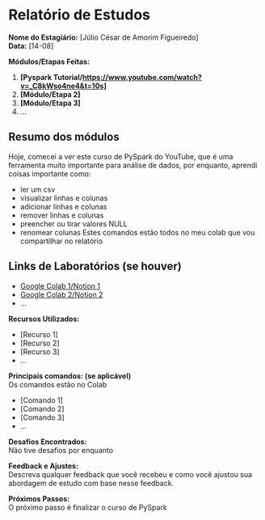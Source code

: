 # Relatório de Estudos

**Nome do Estagiário:** [Júlio César de Amorim Figueiredo]  
**Data:** [14-08]

**Módulos/Etapas Feitas:**  
1. **[Pyspark Tutorial/https://www.youtube.com/watch?v=_C8kWso4ne4&t=10s]**
2. **[Módulo/Etapa 2]**
3. **[Módulo/Etapa 3]** 
4. ...

## Resumo dos módulos 

Hoje, comecei a ver este curso de PySpark do YouTube, que é uma ferramenta muito importante para análise de dados, por enquanto, aprendi coisas importante como:
- ler um csv
- visualizar linhas e colunas
- adicionar linhas e colunas
- remover linhas e colunas
- preencher ou tirar valores NULL
- renomear colunas
Estes comandos estão todos no meu colab que vou compartilhar no relatório

## Links de Laboratórios (se houver)

- [Google Colab 1/Notion 1](https://colab.research.google.com/drive/1eRxh-PFCVCov1c5ioACiqRTGVBEQQltP?usp=sharing)
- [Google Colab 2/Notion 2](URL_do_Lab_2)
- ...

**Recursos Utilizados:**  
- [Recurso 1]
- [Recurso 2]
- [Recurso 3]
- ...

**Principais comandos: (se aplicável)**  
Os comandos estão no Colab
- [Comando 1]
- [Comando 2]
- [Comando 3]
- ...

**Desafios Encontrados:**  
Não tive desafios por enquanto

**Feedback e Ajustes:**  
Descreva qualquer feedback que você recebeu e como você ajustou sua abordagem de estudo com base nesse feedback.

**Próximos Passos:**  
O próximo passo é finalizar o curso de PySpark
